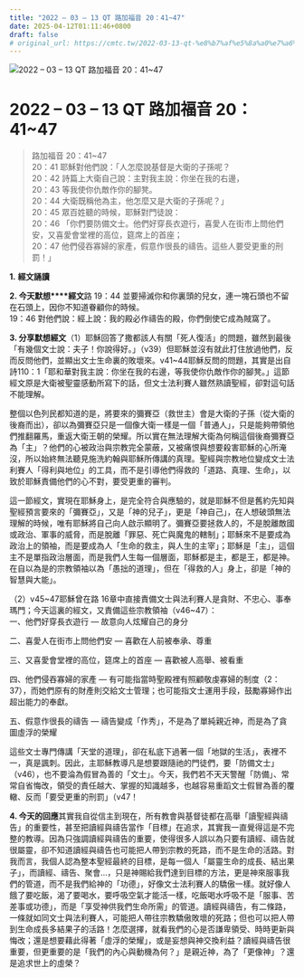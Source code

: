 ```yaml
---
title: "2022 – 03 – 13 QT 路加福音 20：41~47"
date: 2025-04-12T01:11:46+0800
draft: false
# original_url: https://cmtc.tw/2022-03-13-qt-%e8%b7%af%e5%8a%a0%e7%a6%8f%e9%9f%b3-20%ef%bc%9a4147
---
```


![2022 – 03 – 13 QT  路加福音 20：41\~47](/images/qt.jpg   "2022 – 03 – 13 QT  路加福音 20：41\~47")

# 2022 – 03 – 13 QT 路加福音 20：41\~47

> 路加福音 20：41\~47  
> 20：41 耶穌對他們說：「人怎麼說基督是大衛的子孫呢？  
> 20：42 詩篇上大衛自己說：主對我主說：你坐在我的右邊，  
> 20：43 等我使你仇敵作你的腳凳。  
> 20：44 大衛既稱他為主，他怎麼又是大衛的子孫呢？」  
> 20：45 眾百姓聽的時候，耶穌對門徒說：  
> 20：46 「你們要防備文士。他們好穿長衣遊行，喜愛人在街市上問他們安，又喜愛會堂裡的高位，筵席上的首座；  
> 20：47 他們侵吞寡婦的家產，假意作很長的禱告。這些人要受更重的刑罰！」

**1.** **經文誦讀**

**2. 今天默想****經文**路 19：44 並要掃滅你和你裏頭的兒女，連一塊石頭也不留在石頭上，因你不知道眷顧你的時候。  
19：46 對他們說：經上說：我的殿必作禱告的殿，你們倒使它成為賊窩了。

**3. 分享默想經文**（1）耶穌回答了撒都該人有關「死人復活」的問題，雖然到最後「有幾個文士說：夫子！你說得好。」（v39）但耶穌並沒有就此打住放過他們，反而反問他們，並顯出文士生命裏的敗壞來。v41\~44耶穌反問的問題，其實是出自詩110：1「耶和華對我主說：你坐在我的右邊，等我使你仇敵作你的腳凳。」這節經文原是大衛被聖靈感動所寫下的話，但文士法利賽人雖然熟讀聖經，卻對這句話不能理解。

整個以色列民都知道的是，將要來的彌賽亞（救世主）會是大衛的子孫（從大衛的後裔而出），卻以為彌賽亞只是一個像大衛一樣是一個「普通人」，只是能夠帶領他們推翻羅馬，重返大衛王朝的榮耀。所以實在無法理解大衛為何稱這個後裔彌賽亞為「主」？他們的心被政治與宗教完全蒙蔽，又被痛恨與想要殺害耶穌的心所淹沒，所以始終無法聽見施洗約翰與耶穌所傳講的真理。聖經與宗教地位變成文士法利賽人「得利與地位」的工具，而不是引導他們得救的「道路、真理、生命」，以致於耶穌責備他們的心不對，要受更重的審判。

這一節經文，實現在耶穌身上，是完全符合與應驗的，就是耶穌不但是舊約先知與聖經預言要來的「彌賽亞」，又是「神的兒子」，更是「神自己」，在人想破頭無法理解的時候，唯有耶穌將自己向人啟示顯明了。彌賽亞要拯救人的，不是脫離敵國或政治、軍事的威脅，而是脫離「罪惡、死亡與魔鬼的轄制」；耶穌來不是要成為政治上的領袖，而是要成為人「生命的救主，與人生的主宰」；耶穌是「主」，這個主不是單指政治層面，而是我們人生每一個層面，耶穌都是主，都是王，都是神。在自以為是的宗教領袖以為「愚拙的道理」，但在「得救的人」身上，卻是「神的智慧與大能」。

（2）v45\~47耶穌曾在路 16章中直接責備文士與法利賽人是貪財、不忠心、事奉瑪門；今天這裏的經文，又責備這些宗教領袖（v46\~47）：  
一、他們好穿長衣遊行 — 故意向人炫耀自己的身分

二、喜愛人在街市上問他們安 — 喜歡在人前被奉承、尊重

三、又喜愛會堂裡的高位，筵席上的首座 — 喜歡被人高舉、被看重

四、他們侵吞寡婦的家產 — 有可能指當時聖殿裡有照顧敬虔寡婦的制度（2：37），而她們原有的財產則交給文士管理；也可能指文士運用手段，鼓勵寡婦作出超出能力的奉獻。

五、假意作很長的禱告 — 禱告變成「作秀」，不是為了單純親近神，而是為了貪圖虛浮的榮耀

這些文士專門傳講「天堂的道理」，卻在私底下過著一個「地獄的生活」，表裡不一，真是諷刺。因此，主耶穌教導凡是想要跟隨祂的門徒們，要「防備文士」（v46），也不要淪為假冒為善的「文士」。今天，我們若不天天警醒「防備」、常常自省悔改，領受的責任越大、掌握的知識越多，也越容易重蹈文士假冒為善的覆轍、反而「要受更重的刑罰」（v47！

**4. 今天的回應**其實我自從信主到現在，所有教會與基督徒都在高舉「讀聖經與禱告」的重要性，甚至把讀經與禱告當作「目標」在追求，其實我一直覺得這是不完整的教導。因為只強調讀經與禱告的重要，使得很多人誤以為只要有讀經、禱告就很屬靈，卻不知道讀經與禱告也可能把人帶到宗教的死路，而不是生命的活路。對我而言，我個人認為整本聖經最終的目標，是每一個人「屬靈生命的成長、結出果子」，而讀經、禱告、聚會…，只是神賜給我們達到目標的方法，更是神來服事我們的管道，而不是我們給神的「功德」，好像文士法利賽人的驕傲一樣。就好像人餓了要吃飯，渴了要喝水，要呼吸空氣才能活一樣，吃飯喝水呼吸不是「服事、苦差事或功德」，而是「享受神供我們生命所需」的管道。讀經與禱告，有二條路，一條就如同文士與法利賽人，可能把人帶往宗教驕傲敗壞的死路；但也可以把人帶到生命成長多結果子的活路！怎麼選擇，就看我們的心是否謙卑領受、時時更新與悔改；還是想要藉此得著「虛浮的榮耀」，或是妄想與神交換利益？讀經與禱告很重要，但更重要的是「我們的內心與動機為何？」是親近神，為了「更像神」？還是追求世上的虛榮？